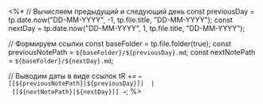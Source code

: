 <%*
// Вычисляем предыдущий и следующий день
const previousDay = tp.date.now("DD-MM-YYYY", -1, tp.file.title, "DD-MM-YYYY");
const nextDay = tp.date.now("DD-MM-YYYY", 1, tp.file.title, "DD-MM-YYYY");

// Формируем ссылки
const baseFolder = tp.file.folder(true);
const previousNotePath = `${baseFolder}/${previousDay}.md`;
const nextNotePath = `${baseFolder}/${nextDay}.md`;

// Выводим даты в виде ссылок
tR += `← [[${previousNotePath}|${previousDay}]]  |  [[${nextNotePath}|${nextDay}]] →`;
%>